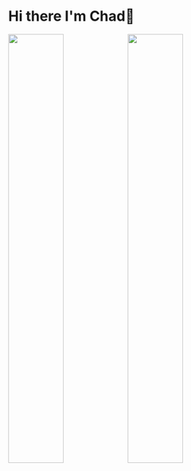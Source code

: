 # Hi there I'm Chad👋

<img align="left" width="47%" src="https://github-readme-stats.vercel.app/api?username=chadiegil&show_icons=true&theme=transparent"/>

<img align="left" width="47%" src="https://github-readme-stats.vercel.app/api/top-langs/?username=chadiegil&layout=compact)](https://github.com/chadiegil/github-readme-stats"/>
